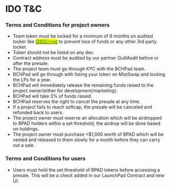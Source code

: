 # IDO T\&C

### Terms and Conditions for project owners

* Team token must be locked for a minimum of 6 months on audited locker like [<mark style="color:green;">@BSCrypt</mark>](https://smartbchlock.bscrypt.finance) <mark style="color:green;"></mark> to prevent loss of funds <mark style="color:green;"></mark> or any other 3rd party locker.
* Token should not be listed on any dex.
* Contract address must be audited by our partner QuillAudit before or after the presale.
* The project team must go through KYC with the BCHPad team.
* BCHPad will go through with listing your token on MistSwap and locking the LPs for a year.
* BCHPad will immediately release the remaining funds raised to the project owner(either for development/marketing).
* BCHPad will take 3% of funds raised.
* BCHPad reserves the right to cancel the presale at any time.
* If a project fails to reach softcap, the presale will be canceled and refunded back to users.
* The project owner must reserve an allocation which will be airdropped to BPAD holders within a set threshold, the airdrop will be done based on holdings.
* The project owner must purchase >$1,000 worth of BPAD which will be vested and released to them slowly for a month before they can carry out a sale.

### Terms and Conditions for users

* Users must hold the set threshold of BPAD tokens before accessing a presale. This will be a check added in our LaunchPad Contract and new UI.
